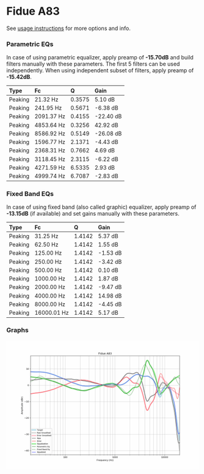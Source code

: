 # Fidue A83
See [usage instructions](https://github.com/jaakkopasanen/AutoEq#usage) for more options and info.

### Parametric EQs
In case of using parametric equalizer, apply preamp of **-15.70dB** and build filters manually
with these parameters. The first 5 filters can be used independently.
When using independent subset of filters, apply preamp of **-15.42dB**.

| Type    | Fc         |      Q | Gain      |
|:--------|:-----------|:-------|:----------|
| Peaking | 21.32 Hz   | 0.3575 | 5.10 dB   |
| Peaking | 241.95 Hz  | 0.5671 | -6.38 dB  |
| Peaking | 2091.37 Hz | 0.4155 | -22.40 dB |
| Peaking | 4853.64 Hz | 0.3256 | 42.92 dB  |
| Peaking | 8586.92 Hz | 0.5149 | -26.08 dB |
| Peaking | 1596.77 Hz | 2.1371 | -4.43 dB  |
| Peaking | 2368.31 Hz | 0.7662 | 4.69 dB   |
| Peaking | 3118.45 Hz | 2.3115 | -6.22 dB  |
| Peaking | 4271.59 Hz | 6.5335 | 2.93 dB   |
| Peaking | 4999.74 Hz | 6.7087 | -2.83 dB  |

### Fixed Band EQs
In case of using fixed band (also called graphic) equalizer, apply preamp of **-13.15dB**
(if available) and set gains manually with these parameters.

| Type    | Fc          |      Q | Gain     |
|:--------|:------------|:-------|:---------|
| Peaking | 31.25 Hz    | 1.4142 | 5.37 dB  |
| Peaking | 62.50 Hz    | 1.4142 | 1.55 dB  |
| Peaking | 125.00 Hz   | 1.4142 | -1.53 dB |
| Peaking | 250.00 Hz   | 1.4142 | -3.42 dB |
| Peaking | 500.00 Hz   | 1.4142 | 0.10 dB  |
| Peaking | 1000.00 Hz  | 1.4142 | 1.87 dB  |
| Peaking | 2000.00 Hz  | 1.4142 | -9.47 dB |
| Peaking | 4000.00 Hz  | 1.4142 | 14.98 dB |
| Peaking | 8000.00 Hz  | 1.4142 | -4.45 dB |
| Peaking | 16000.01 Hz | 1.4142 | 5.17 dB  |

### Graphs
![](./Fidue%20A83.png)